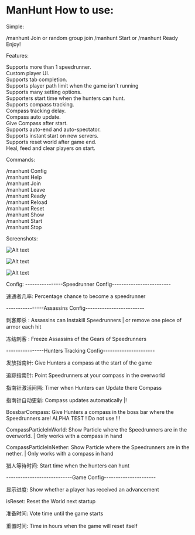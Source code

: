 # ManHunt How to use:

Simple:

/manhunt Join <Group>
or random group join /manhunt Start or /manhunt Ready Enjoy!

Features:

Supports more than 1 speedrunner.      
Custom player UI.      
Supports tab completion.      
Supports player path limit when the game isn´t running      
Supports many setting options.      
Supporters start time when the hunters can hunt.      
Supports compass tracking.      
Compass tracking delay.      
Compass auto update.      
Give Compass after start.       
Supports auto-end and auto-spectator.      
Supports instant start on new servers.      
Supports reset world after game end.      
Heal, feed and clear players on start.

Commands:

/manhunt Config <Config>   
/manhunt Help    
/manhunt Join <team>    
/manhunt Leave   
/manhunt Ready    
/manhunt Reload  
/manhunt Reset       
/manhunt Show   
/manhunt Start     
/manhunt Stop

Screenshots:

![Alt text](screenshots/player_ui.png?raw=true "Player_ui")

![Alt text](screenshots/join_menu.png?raw=true "Join_menu")

![Alt text](screenshots/config_menu.png?raw=true "Config_menu")

Config:
----------------Speedrunner Config-------------------------

速通者几率: Percentage chance to become a speedrunner

----------------Assassins Config-------------------------

刺客即杀 : Assassins can Instakill Speedrunners | or remove one piece of armor each hit

冻结刺客 : Freeze Assassins of the Gears of Speedrunners

----------------Hunters Tracking Config----------------------

发放指南针: Give Hunters a compass at the start of the game

追踪指南针: Point Speedrunners at your compass in the overworld

指南针激活间隔: Timer when Hunters can Update there Compass

指南针自动更新: Compass updates automatically |!

BossbarCompass:  Give Hunters a compass in the boss bar where the Speedrunners are! ALPHA TEST ! Do not use !!!

CompassParticleInWorld: Show Particle where the Speedrunners are in the overworld. | Only works with a compass in hand

CompassParticleInNether: Show Particle where the Speedrunners are in the nether. | Only works with a compass in hand

猎人等待时间: Start time when the hunters can hunt

----------------------------Game Config----------------------

显示进度: Show whether a player has received an advancement

isReset: Reset the World next startup

准备时间: Vote time until the game starts

重置时间: Time in hours when the game will reset itself
